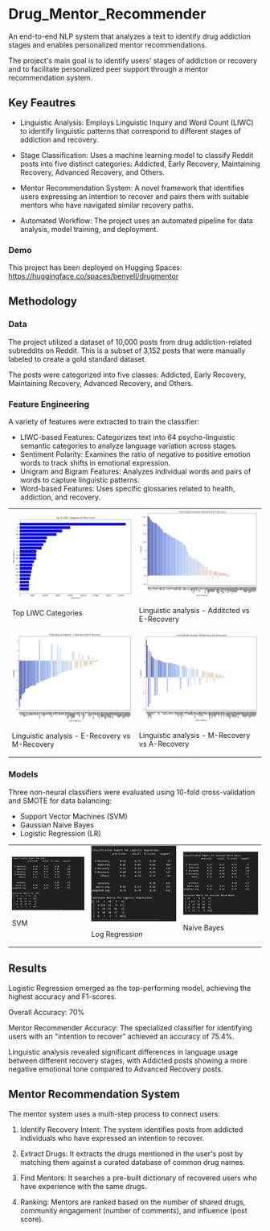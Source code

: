 # Drug_Mentor_Recommender
An end-to-end NLP system that analyzes a text to identify drug addiction stages and enables personalized mentor recommendations.

The project's main goal is to identify users' stages of addiction or recovery and to facilitate personalized peer support through a mentor recommendation system.

## Key Feautres

* Linguistic Analysis: Employs Linguistic Inquiry and Word Count (LIWC) to identify linguistic patterns that correspond to different stages of addiction and recovery.

* Stage Classification: Uses a machine learning model to classify Reddit posts into five distinct categories: Addicted, Early Recovery, Maintaining Recovery, Advanced Recovery, and Others.

* Mentor Recommendation System: A novel framework that identifies users expressing an intention to recover and pairs them with suitable mentors who have navigated similar recovery paths.

* Automated Workflow: The project uses an automated pipeline for data analysis, model training, and deployment.

### Demo

This project has been deployed on Hugging Spaces: https://huggingface.co/spaces/benyell/drugmentor 

## Methodology

### Data

The project utilized a dataset of 10,000 posts from drug addiction-related subreddits on Reddit. This is a subset of 3,152 posts that were manually labeled to create a gold standard dataset.

The posts were categorized into five classes: Addicted, Early Recovery, Maintaining Recovery, Advanced Recovery, and Others.

### Feature Engineering

A variety of features were extracted to train the classifier:

* LIWC-based Features: Categorizes text into 64 psycho-linguistic semantic categories to analyze language variation across stages.
* Sentiment Polarity: Examines the ratio of negative to positive emotion words to track shifts in emotional expression.
* Unigram and Bigram Features: Analyzes individual words and pairs of words to capture linguistic patterns.
* Word-based Features: Uses specific glossaries related to health, addiction, and recovery.

<table>
  <tr>
    <td>
      <img src="data/images/top_liwc.png" alt="Top LIWC" width="300" />
      <p>Top LIWC Categories</p>
    </td>
    <td>
      <img src="data/images/add_reco.png" alt="Add E-Reco" width="300" />
      <p>Linguistic analysis - Additcted vs E-Recovery</p>
    </td>
  </tr>
  <tr>
    <td>
      <img src="data/images/erec_mrec.png" alt="EM-Reco" width="300" />
      <p>Linguistic analysis - E-Recovery vs M-Recovery</p>
    </td>
    <td>
      <img src="data/images/mrec_arec.png" alt="MA-Reco" width="300" />
      <p>Linguistic analysis - M-Recovery vs A-Recovery</p>
    </td>
  </tr>
</table>

### Models

Three non-neural classifiers were evaluated using 10-fold cross-validation and SMOTE for data balancing:

* Support Vector Machines (SVM)
* Gaussian Naive Bayes
* Logistic Regression (LR)

<table>
  <tr>
    <td>
      <img src="data/images/svm_cl.jpg" alt="SVM" width="300" />
      <p>SVM</p>
    </td>
    <td>
      <img src="data/images/log_reg.jpg" alt="Logistic" width="300" />
      <p>Log Regression</p>
    </td>
    <td>
      <img src="data/images/naive_bayes.jpg" alt="Naive" width="300" />
      <p>Naive Bayes</p>
    </td>
  </tr>
</table>

## Results

Logistic Regression emerged as the top-performing model, achieving the highest accuracy and F1-scores.

Overall Accuracy: 70%

Mentor Recommender Accuracy: The specialized classifier for identifying users with an "intention to recover" achieved an accuracy of 75.4%.

Linguistic analysis revealed significant differences in language usage between different recovery stages, with Addicted posts showing a more negative emotional tone compared to Advanced Recovery posts.

## Mentor Recommendation System

The mentor system uses a multi-step process to connect users:

1. Identify Recovery Intent: The system identifies posts from addicted individuals who have expressed an intention to recover.

2. Extract Drugs: It extracts the drugs mentioned in the user's post by matching them against a curated database of common drug names.

3. Find Mentors: It searches a pre-built dictionary of recovered users who have experience with the same drugs.

4. Ranking: Mentors are ranked based on the number of shared drugs, community engagement (number of comments), and influence (post score).

